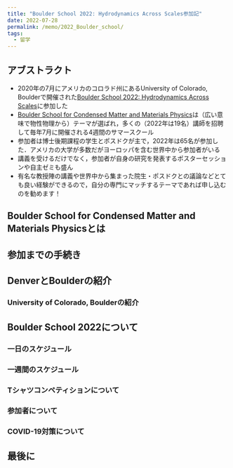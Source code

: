 ```yaml
---
title: "Boulder School 2022: Hydrodynamics Across Scales参加記"
date: 2022-07-28
permalink: /memo/2022_Boulder_school/
tags:
  - 留学
---
```


## アブストラクト

- 2020年の7月にアメリカのコロラド州にあるUniversity of Colorado, Boulderで開催された[Boulder School 2022: Hydrodynamics Across Scales](https://boulderschool.yale.edu/2022/boulder-school-2022)に参加した
- [Boulder School for Condensed Matter and Materials Physics](https://boulderschool.yale.edu/)は（広い意味で物性物理から）テーマが選ばれ，多くの（2022年は19名）講師を招聘して毎年7月に開催される4週間のサマースクール
- 参加者は博士後期課程の学生とポスドクが主で，2022年は65名が参加した．アメリカの大学が多数だがヨーロッパを含む世界中から参加者がいる
- 講義を受けるだけでなく，参加者が自身の研究を発表するポスターセッションや自主ゼミも盛ん
- 有名な教授陣の講義や世界中から集まった院生・ポスドクとの議論などとても良い経験ができるので，自分の専門にマッチするテーマであれば申し込むのを勧めます！

## Boulder School for Condensed Matter and Materials Physicsとは

## 参加までの手続き

## DenverとBoulderの紹介

### University of Colorado, Boulderの紹介

## Boulder School 2022について

### 一日のスケジュール

### 一週間のスケジュール

### Tシャツコンペティションについて

### 参加者について

### COVID-19対策について

## 最後に
